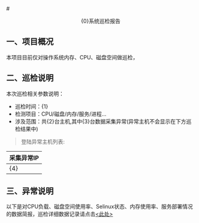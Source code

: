 #<center>{0}系统巡检报告</center>

## <a name="project_summary">一、项目概况</a>

本项目目前仅对操作系统内存、CPU、磁盘空间做巡检，

## <a name="inspection_explain">二、巡检说明</a>

本次巡检相关参数说明：

* 巡检时间：{1}
* 检测项目：CPU/磁盘/内存/服务/进程...
* 涉及范围：共{2}台主机,其中{3}台数据采集异常(异常主机不会显示在下方巡检结果中)
> 登陆异常主机列表:

采集异常IP |
---|
{4}|

## <a name="error_explain">三、异常说明</a>

以下是对CPU负载、磁盘空间使用率、Selinux状态、内存使用率、服务部署情况的数据简报，巡检详细数据记录请点击<a href="./{4}.html"><此处></a>